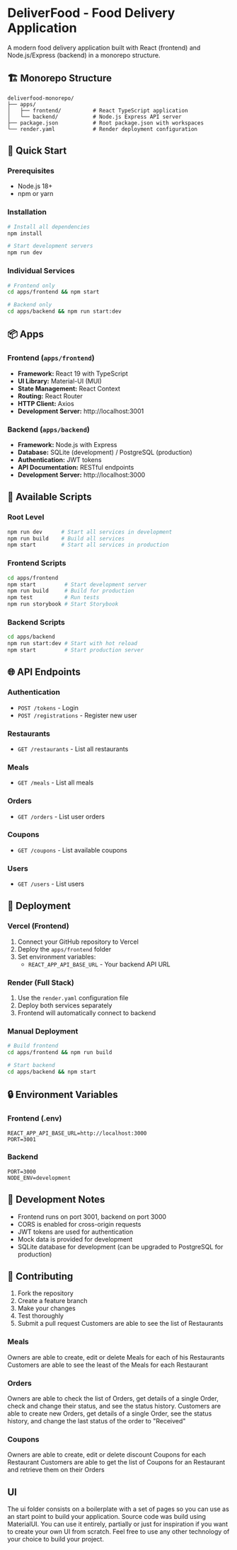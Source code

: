 # DeliverFood - Food Delivery Application

A modern food delivery application built with React (frontend) and Node.js/Express (backend) in a monorepo structure.

## 🏗️ Monorepo Structure

```
deliverfood-monorepo/
├── apps/
│   ├── frontend/          # React TypeScript application
│   └── backend/           # Node.js Express API server
├── package.json           # Root package.json with workspaces
└── render.yaml            # Render deployment configuration
```

## 🚀 Quick Start

### Prerequisites

- Node.js 18+
- npm or yarn

### Installation

```bash
# Install all dependencies
npm install

# Start development servers
npm run dev
```

### Individual Services

```bash
# Frontend only
cd apps/frontend && npm start

# Backend only
cd apps/backend && npm run start:dev
```

## 📦 Apps

### Frontend (`apps/frontend`)

- **Framework:** React 19 with TypeScript
- **UI Library:** Material-UI (MUI)
- **State Management:** React Context
- **Routing:** React Router
- **HTTP Client:** Axios
- **Development Server:** http://localhost:3001

### Backend (`apps/backend`)

- **Framework:** Node.js with Express
- **Database:** SQLite (development) / PostgreSQL (production)
- **Authentication:** JWT tokens
- **API Documentation:** RESTful endpoints
- **Development Server:** http://localhost:3000

## 🔧 Available Scripts

### Root Level

```bash
npm run dev      # Start all services in development
npm run build    # Build all services
npm start        # Start all services in production
```

### Frontend Scripts

```bash
cd apps/frontend
npm start         # Start development server
npm run build     # Build for production
npm test          # Run tests
npm run storybook # Start Storybook
```

### Backend Scripts

```bash
cd apps/backend
npm run start:dev # Start with hot reload
npm start         # Start production server
```

## 🌐 API Endpoints

### Authentication

- `POST /tokens` - Login
- `POST /registrations` - Register new user

### Restaurants

- `GET /restaurants` - List all restaurants

### Meals

- `GET /meals` - List all meals

### Orders

- `GET /orders` - List user orders

### Coupons

- `GET /coupons` - List available coupons

### Users

- `GET /users` - List users

## 🚀 Deployment

### Vercel (Frontend)

1. Connect your GitHub repository to Vercel
2. Deploy the `apps/frontend` folder
3. Set environment variables:
   - `REACT_APP_API_BASE_URL` - Your backend API URL

### Render (Full Stack)

1. Use the `render.yaml` configuration file
2. Deploy both services separately
3. Frontend will automatically connect to backend

### Manual Deployment

```bash
# Build frontend
cd apps/frontend && npm run build

# Start backend
cd apps/backend && npm start
```

## 🔒 Environment Variables

### Frontend (.env)

```
REACT_APP_API_BASE_URL=http://localhost:3000
PORT=3001
```

### Backend

```
PORT=3000
NODE_ENV=development
```

## 📝 Development Notes

- Frontend runs on port 3001, backend on port 3000
- CORS is enabled for cross-origin requests
- JWT tokens are used for authentication
- Mock data is provided for development
- SQLite database for development (can be upgraded to PostgreSQL for production)

## 🤝 Contributing

1. Fork the repository
2. Create a feature branch
3. Make your changes
4. Test thoroughly
5. Submit a pull request
   Customers are able to see the list of Restaurants

### Meals

Owners are able to create, edit or delete Meals for each of his Restaurants
Customers are able to see the least of the Meals for each Restaurant

### Orders

Owners are able to check the list of Orders, get details of a single Order, check and change their status, and see the status history.
Customers are able to create new Orders, get details of a single Order, see the status history, and change the last status of the order to "Received"

### Coupons

Owners are able to create, edit or delete discount Coupons for each Restaurant
Customers are able to get the list of Coupons for an Restaurant and retrieve them on their Orders

## UI

The ui folder consists on a boilerplate with a set of pages so you can use as an start point to build your application. Source code was build using MaterialUI. You can use it entirely, partially or just for inspiration if you want to create your own UI from scratch. Feel free to use any other technology of your choice to build your project.
